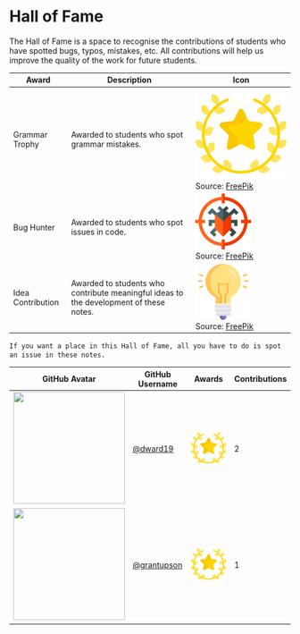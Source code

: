 # Hall of Fame

The Hall of Fame is a space to recognise the contributions of students who have spotted bugs, typos, mistakes, etc.
All contributions will help us improve the quality of the work for future students.

| Award             | Description                                                                            | Icon                                                                               |
|-------------------|----------------------------------------------------------------------------------------|------------------------------------------------------------------------------------|
| Grammar Trophy    | Awarded to students who spot grammar mistakes.                                         | ![](resources/grammar_trophy.png)<br /> Source: [FreePik](https://www.freepik.com) |
| Bug Hunter        | Awarded to students who spot issues in code.                                           | ![](resources/bug_hunter.png)<br /> Source: [FreePik](https://www.freepik.com)     |
| Idea Contribution | Awarded to students who contribute meaningful ideas to the development of these notes. | ![](resources/idea.png)<br /> Source: [FreePik](https://www.freepik.com)           |

```{tip}
If you want a place in this Hall of Fame, all you have to do is spot an issue in these notes.
```

| GitHub Avatar                                                           | GitHub Username                              | Awards                            | Contributions |
|-------------------------------------------------------------------------|----------------------------------------------|-----------------------------------|---------------|
| <img src="http://github.com/dward19.png" width="200" height="200" />    | [@dward19](https://github.com/dward19)       | ![](resources/grammar_trophy.png) | 2             |
| <img src="http://github.com/grantupson.png" width="200" height="200" /> | [@grantupson](https://github.com/GrantUpson) | ![](resources/grammar_trophy.png) | 1             |
